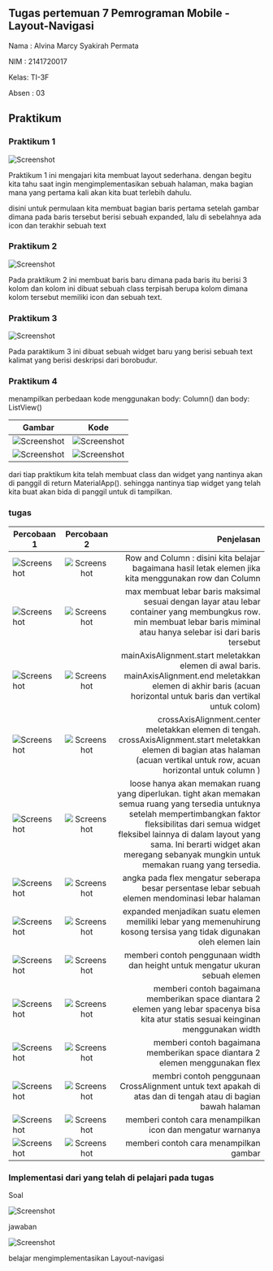 ## Tugas pertemuan 7 Pemrograman Mobile - Layout-Navigasi #

Nama : Alvina Marcy Syakirah Permata

NIM : 2141720017

Kelas: TI-3F

Absen : 03

## Praktikum

### Praktikum 1

![Screenshot](docs/p1.jpg)

Praktikum 1 ini mengajari kita membuat layout sederhana. dengan begitu kita tahu saat ingin mengimplementasikan sebuah halaman, maka bagian mana yang pertama kali akan kita buat terlebih dahulu.

disini untuk permulaan kita membuat bagian baris pertama setelah gambar dimana pada baris tersebut berisi sebuah expanded, lalu di sebelahnya ada icon dan terakhir sebuah text

### Praktikum 2

![Screenshot](docs/p2.jpg)

Pada praktikum 2 ini membuat baris baru dimana pada baris itu berisi 3 kolom dan kolom ini dibuat sebuah class terpisah berupa kolom dimana kolom tersebut memiliki icon dan sebuah text.

### Praktikum 3

![Screenshot](docs/p3.jpg)

Pada paraktikum 3 ini dibuat sebuah widget baru yang berisi sebuah text kalimat yang berisi deskripsi dari borobudur.

### Praktikum 4

menampilkan perbedaan kode menggunakan 
body: Column() dan
body: ListView()

| Gambar | Kode |
| ----------- | :---------: |
| ![Screenshot](docs/p4l1.jpg) | ![Screenshot](docs/p4l1-code.jpg)| 
| ![Screenshot](docs/p4l2.jpg)| ![Screenshot](docs/p4l3.jpg)|

dari tiap praktikum kita telah membuat class dan widget yang nantinya akan di panggil di return MaterialApp(). sehingga nantinya tiap widget yang telah kita buat akan bida di panggil untuk di tampilkan.

### tugas

| Percobaan 1 | Percobaan 2 | Penjelasan |
| ----------- | :---------: | ----------: |
| ![Screenshot](docs/t1.1.jpg) |![Screenshot](docs/t1.2.jpg)| Row and Column : disini kita belajar bagaimana hasil letak elemen jika kita menggunakan row dan Column |
| ![Screenshot](docs/t2.1.jpg) |![Screenshot](docs/t2.2.jpg)| max membuat lebar baris maksimal sesuai dengan layar atau lebar container yang membungkus row. min membuat lebar baris miminal atau hanya selebar isi dari baris tersebut |
| ![Screenshot](docs/t3.1.jpg) |![Screenshot](docs/t3.2.jpg)|mainAxisAlignment.start meletakkan elemen di awal baris. mainAxisAlignment.end meletakkan elemen di akhir baris (acuan horizontal untuk baris dan vertikal untuk colom) |
| ![Screenshot](docs/t4.1.jpg) |![Screenshot](docs/t4.2.jpg)| crossAxisAlignment.center meletakkan elemen di tengah. crossAxisAlignment.start meletakkan elemen di bagian atas halaman (acuan vertikal untuk row, acuan horizontal untuk column ) |
| ![Screenshot](docs/t5.1.jpg) |![Screenshot](docs/t5.2.jpg)| loose hanya akan memakan ruang yang diperlukan. tight akan memakan semua ruang yang tersedia untuknya setelah mempertimbangkan faktor fleksibilitas dari semua widget fleksibel lainnya di dalam layout yang sama. Ini berarti widget akan meregang sebanyak mungkin untuk memakan ruang yang tersedia.|
| ![Screenshot](docs/t6.1.jpg) |![Screenshot](docs/t6.2.jpg)| angka pada flex mengatur seberapa besar persentase lebar sebuah elemen mendominasi lebar halaman|
| ![Screenshot](docs/t7.1.jpg) |![Screenshot](docs/t7.2.jpg)| expanded menjadikan suatu elemen memiliki lebar yang memenuhirung kosong tersisa yang tidak digunakan oleh elemen lain |
| ![Screenshot](docs/t8.1.jpg) |![Screenshot](docs/t8.2.jpg)| memberi contoh penggunaan width dan height untuk mengatur ukuran sebuah elemen |
| ![Screenshot](docs/t9.1.jpg) |![Screenshot](docs/t9.2.jpg)| memberi contoh bagaimana memberikan space diantara 2 elemen yang lebar spacenya bisa kita atur statis sesuai keinginan menggunakan width |
| ![Screenshot](docs/t10.1.jpg) |![Screenshot](docs/t10.2.jpg)| memberi contoh bagaimana memberikan space diantara 2 elemen menggunakan flex |
| ![Screenshot](docs/t11.1.jpg) |![Screenshot](docs/t11.2.jpg)| membri contoh penggunaan CrossAlignment untuk text apakah di atas dan di tengah atau di bagian bawah halaman  |
| ![Screenshot](docs/t12.1.jpg) |![Screenshot](docs/t12.2.jpg)| memberi contoh cara menampilkan icon dan mengatur warnanya |
| ![Screenshot](docs/t13.1.jpg) |![Screenshot](docs/t13.2.jpg)| memberi contoh cara menampilkan gambar |


### Implementasi dari yang telah di pelajari pada tugas

Soal

![Screenshot](docs/t14.soal.jpg)

jawaban

![Screenshot](docs/t14.jawaban.jpg)

belajar mengimplementasikan Layout-navigasi